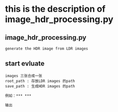 # this is the description of image_hdr_processing.py

## image_hdr_processing.py
    generate the HDR image from LDR images

## start evluate
    images 三张合成一张
    root_path : 存放LDR images 的path
    save_path : 生成HDR images 的path
    
    例如：*** ***

    输出 